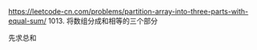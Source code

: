 https://leetcode-cn.com/problems/partition-array-into-three-parts-with-equal-sum/
1013. 将数组分成和相等的三个部分

先求总和
